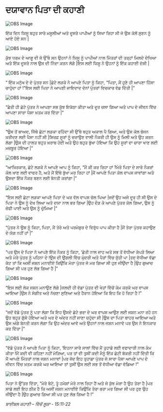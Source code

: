 # ਦਯਾਵਾਨ ਪਿਤਾ ਦੀ ਕਹਾਣੀ

![OBS Image](https://cdn.door43.org/obs/jpg/360px/obs-en-35-01.jpg)

ਇੱਕ  ਦਿਨ ਯਿਸੂ ਬਹੁਤ ਸਾਰੇ ਮਸੂਲੀਆਂ ਅਤੇ ਦੂਸਰੇ ਪਾਪੀਆਂ ਨੂੰ ਸਿਖਾ ਰਿਹਾ ਸੀ ਜੋ ਉਸ ਕੋਲੋਂ ਸੁਣਨ ਨੂੰ ਆਏ ਹੋਏ ਸਨ |

![OBS Image](https://cdn.door43.org/obs/jpg/360px/obs-en-35-02.jpg)

ਕੁੱਝ ਧਰਮ ਦੇ ਆਗੂ ਵੀ ਜੋ ਉੱਥੇ ਸਨ ਉਹਨਾਂ ਨੇ ਯਿਸੂ ਨੂੰ ਪਾਪੀਆਂ ਨਾਲ ਮਿੱਤਰਾਂ ਦੀ ਤਰ੍ਹਾਂ ਮਿਲਦੇ ਦੇਖਿਆ ਅਤੇ ਇੱਕ ਦੂਸਰੇ ਨਾਲ ਉਸ ਦੀ ਨਿੰਦਾ ਕਰਨ ਲੱਗੇ |ਇਸ ਲਈ ਯਿਸੂ ਨੇ ਉਹਨਾਂ ਨੂੰ ਇੱਕ  ਕਹਾਣੀ ਦੱਸੀ |

![OBS Image](https://cdn.door43.org/obs/jpg/360px/obs-en-35-03.jpg)

“ ਇੱਕ  ਮਨੁੱਖ  ਦੇ  ਦੋ ਪੁੱਤਰ ਸਨ |ਛੋਟੇ ਲੜਕੇ ਨੇ ਆਪਣੇ ਪਿਤਾ ਨੂੰ ਕਿਹਾ, “ਪਿਤਾ, ਮੈਂ ਹੁਣੇ ਹੀ ਆਪਣਾ ਹਿੱਸਾ ਚਾਹੁੰਦਾ ਹਾਂ !”ਇਸ ਲਈ ਪਿਤਾ ਨੇ ਆਪਣੀ ਜਾਇਦਾਦ ਦੋਨਾਂ ਪੁੱਤਰਾਂ  ਵਿਚਕਾਰ ਵੰਡ ਦਿੱਤੀ |”

![OBS Image](https://cdn.door43.org/obs/jpg/360px/obs-en-35-04.jpg)

“ਛੇਤੀ ਹੀ ਛੋਟੇ ਪੁੱਤਰ ਨੇ ਆਪਣਾ ਸਭ  ਕੁੱਝ ਇਕੱਠਾ ਕੀਤਾ ਅਤੇ ਦੂਰ ਚਲਾ ਗਿਆ ਅਤੇ ਪਾਪ ਦੇ ਜੀਵਨ ਵਿੱਚ  ਆਪਣਾ ਸਾਰਾ ਪੈਸਾ ਖ਼ਤਮ ਕਰ ਦਿੱਤਾ |”

![OBS Image](https://cdn.door43.org/obs/jpg/360px/obs-en-35-05.jpg)

“ਉਸ ਤੋਂ ਬਾਅਦ, ਜਿੱਥੇ ਛੋਟਾ ਲੜਕਾ ਰਹਿੰਦਾ ਸੀ ਉੱਥੇ ਬਹੁਤ ਅਕਾਲ ਪੈ ਗਿਆ, ਅਤੇ ਉਸ ਕੋਲ ਭੋਜਨ ਖ਼ਰੀਦਣ ਲਈ ਪੈਸਾ ਨਹੀਂ ਸੀ |ਸਿਰਫ਼ ਸੂਰਾਂ ਨੂੰ ਚਰਾਉਣ ਵਾਲੀ ਨੌਕਰੀ ਹੀ ਉਸ ਨੂੰ ਮਿਲੀ ਅਤੇ ਉਹ ਕਰਨ ਲੱਗਾ |ਉਸ ਦੀ ਹਾਲਤ ਬਹੁਤ ਖ਼ਰਾਬ ਹੋਈ ਅਤੇ ਉਹ ਬਹੁਤ ਭੁੱਖਾ ਹੋਇਆ ਕਿ ਉਹ ਸੂਰਾਂ ਦਾ ਚਾਰਾ ਖਾਣ ਲਈ ਮਜ਼ਬੂਰ ਹੋਇਆ |”

![OBS Image](https://cdn.door43.org/obs/jpg/360px/obs-en-35-06.jpg)

“ਆਖ਼ਿਰਕਾਰ, ਛੋਟੇ ਲੜਕੇ ਨੇ ਆਪਣੇ ਆਪ ਨੂੰ ਕਿਹਾ, “ਮੈਂ ਕੀ ਕਰ ਰਿਹਾ ਹਾਂ ?ਮੇਰੇ ਪਿਤਾ ਦੇ ਸਾਰੇ ਨੌਕਰਾਂ ਕੋਲ ਖਾਣ ਲਈ ਵਾਫਰ ਹੈ, ਅਤੇ ਮੈਂ ਇੱਥੇ  ਭੁੱਖਾ ਮਰ ਰਿਹਾ ਹਾਂ |ਮੈਂ ਆਪਣੇ ਪਿਤਾ ਕੋਲ ਵਾਪਸ ਜਾਵਾਂਗਾ ਅਤੇ ਉਸਦਾ ਇੱਕ  ਨੌਕਰ ਬਣਨ ਲਈ ਬੇਨਤੀ ਕਰਾਂਗਾ |”

![OBS Image](https://cdn.door43.org/obs/jpg/360px/obs-en-35-07.jpg)

“ਇਸ ਲਈ ਛੋਟਾ ਲੜਕਾ ਆਪਣੇ ਪਿਤਾ ਦੇ ਘਰ ਵੱਲ ਵਾਪਸ ਚੱਲ ਪਿਆ |ਜਦੋਂ ਉਹ ਅਜੇ ਦੂਰ ਹੀ ਸੀ ਉਸ ਦੇ ਪਿਤਾ ਨੇ ਉਸ ਨੂੰ ਦੇਖ ਲਿਆ ਅਤੇ ਦਯਾ ਨਾਲ ਭਰ ਗਿਆ |ਉਹ ਦੌੜ ਕੇ ਆਪਣੇ ਪੁੱਤਰ ਕੋਲ ਗਿਆ, ਉਸ ਨੂੰ ਜ਼ੱਫੀ ਪਾਈ ਅਤੇ ਉਸ ਨੂੰ ਚੁੰਮਿਆ |”

![OBS Image](https://cdn.door43.org/obs/jpg/360px/obs-en-35-08.jpg)

“ਪੁੱਤਰ ਨੇ ਉਸ ਨੂੰ ਕਿਹਾ, ਪਿਤਾ, ਮੈਂ ਤੇਰੇ ਅਤੇ ਪਰਮੇਸ਼ੁਰ  ਦੇ ਵਿਰੁੱਧ  ਪਾਪ ਕੀਤਾ ਹੈ |ਮੈਂ ਤੇਰਾ ਪੁੱਤਰ ਕਹਾਉਣ ਦੇ ਯੋਗ ਨਹੀਂ ਹਾਂ |”

![OBS Image](https://cdn.door43.org/obs/jpg/360px/obs-en-35-09.jpg)

“ਪਰ ਉਸ ਦੇ ਪਿਤਾ ਨੇ ਆਪਣੇ ਇੱਕ  ਨੌਕਰ ਨੂੰ ਕਿਹਾ, ‘ਛੇਤੀ ਨਾਲ ਜਾਹ ਅਤੇ ਸਭ  ਤੋਂ ਵੱਧੀਆ ਕੱਪੜੇ  ਲਿਆ ਅਤੇ ਮੇਰੇ ਪੁੱਤਰ ਨੂੰ ਪਹਿਨਾ ਦੇ !ਉਸ ਦੀ ਉਂਗਲੀ ਵਿੱਚ ਮੁੰਦਰੀ ਅਤੇ ਪੈਰਾਂ ਵਿੱਚ ਜੁੱਤੀ ਪਾ |ਤਦ  ਵੱਧੀਆ ਵੱਛਾ ਕੱਟ ਤਾਂ ਕਿ ਅਸੀਂ ਜਸ਼ਨ ਮਨਾਈਏ ਕਿਉਂਕਿ ਮੇਰਾ ਪੁੱਤਰ ਜੋ ਮਰ ਗਿਆ ਸੀ ਹੁਣ ਜੀਉਂਦਾ  ਹੈ |ਉਹ ਗੁਆਚ ਗਿਆ ਸੀ ਪਰ ਹੁਣ ਲੱਭ ਗਿਆ ਹੈ |”

![OBS Image](https://cdn.door43.org/obs/jpg/360px/obs-en-35-10.jpg)

“ਇਸ ਲਈ ਲੋਕ ਜਸ਼ਨ ਮਨਾਉਣ ਲੱਗੇ |ਜਲਦੀ ਹੀ ਵੱਡਾ ਪੁੱਤਰ ਵੀ ਖੇਤਾਂ ਵਿੱਚੋਂ  ਕੰਮ ਕਰਕੇ ਘਰ ਵਾਪਸ ਆਇਆ |ਉਸ ਨੇ ਸੰਗੀਤ ਅਤੇ ਨੱਚਣਾ ਸੁਣਿਆ ਅਤੇ ਹੈਰਾਨ ਹੋਇਆ ਕਿ ਇਹ ਕਿ ਹੋ ਰਿਹਾ ਹੈ !”

![OBS Image](https://cdn.door43.org/obs/jpg/360px/obs-en-35-11.jpg)

“ਜਦੋਂ ਵੱਡੇ ਪੁੱਤਰ ਨੂੰ ਪਤਾ ਲੱਗਾ ਕਿ ਇਹ ਉਸਦੇ ਛੋਟੇ ਭਰਾ ਦੇ ਘਰ ਵਾਪਸ ਆਉਣ ਲਈ ਜਸ਼ਨ ਮਨਾ ਰਹੇ ਹਨ ਉਹ ਬਹੁਤ ਗੁੱਸੇ ਹੋਇਆ ਅਤੇ ਘਰ ਦੇ ਅੰਦਰ ਨਹੀਂ ਜਾਣਾ ਚਹੁੰਦਾ ਸੀ |ਉਸ ਦਾ ਪਿਤਾ ਬਾਹਰ ਆਇਆ ਅਤੇ ਉਸ ਅੱਗੇ ਬੇਨਤੀ ਕਰਨ ਲੱਗਾ ਕਿ ਉਹ ਅੰਦਰ ਆਵੇ ਅਤੇ ਉਹਨਾਂ ਨਾਲ ਜਸ਼ਨ ਮਨਾਵੇ ਪਰ ਉਸ ਨੇ ਇਨਕਾਰ ਕਰ ਦਿੱਤਾ |”

![OBS Image](https://cdn.door43.org/obs/jpg/360px/obs-en-35-12.jpg)

“ਵੱਡੇ ਪੁੱਤਰ ਨੇ ਆਪਣੇ ਪਿਤਾ ਨੂੰ ਕਿਹਾ, ‘ਇਹਨਾ ਸਾਰੇ ਸਾਲਾਂ ਵਿੱਚ  ਮੈਂ ਤੁਹਾਡੇ ਲਈ ਵਫਾਦਾਰੀ ਨਾਲ ਕੰਮ ਕੀਤਾ !ਮੈਂ ਕਦੀ ਵੀ ਕਹਿਣਾ ਨਹੀਂ ਮੋੜਿਆ, ਪਰ ਤਾਂ ਵੀ ਤੁਸੀਂ ਕਦੀ ਮੈਨੂੰ ਇੱਕ  ਛੋਟੀ ਬੱਕਰੀ ਨਹੀਂ ਦਿੱਤੀ ਕਿ ਮੈਂ ਆਪਣੇ ਮਿੱਤਰਾਂ ਨਾਲ ਜਸ਼ਨ ਮਨਾਵਾਂ  |ਪਰ ਜੱਦ ਇਹ ਤੁਹਾਡਾ ਪੁੱਤਰ ਜੋ ਸਾਰਾ ਪੈਸਾ ਆਪਣੇ ਪਾਪ ਦੇ ਜੀਵਨ ਵਿੱਚ  ਖ਼ਤਮ ਕਰਕੇ ਘਰ ਆਇਆ ਤਾਂ ਤੁਸੀਂ ਉਸ ਲਈ ਸਭ ਤੋਂ ਵੱਧੀਆ ਵੱਛਾ ਵੱਡਿਆ !”

![OBS Image](https://cdn.door43.org/obs/jpg/360px/obs-en-35-13.jpg)

ਪਿਤਾ ਨੇ ਉੱਤਰ ਦਿੱਤਾ, “ਮੇਰੇ ਬੇਟੇ, ਤੂੰ ਹਮੇਸ਼ਾਂ ਮੇਰੇ ਨਾਲ ਰਿਹਾ ਹੈਂ ਅਤੇ ਜੋ ਕੁੱਝ ਮੇਰਾ ਹੈ ਉਹ ਤੇਰਾ ਹੈ |ਪਰ ਸਾਡੇ ਲਈ ਇਹ ਠੀਕ ਹੈ ਕਿ ਅਸੀਂ ਜਸ਼ਨ ਮਨਾਈਏ ਕਿਉਂਕਿ ਤੇਰਾ ਭਰਾ ਮਰ ਗਿਆ ਸੀ ਪਰ ਹੁਣ ਉਹ ਜੀਉਂਦਾ  ਹੈ |ਉਹ ਗੁਆਚ ਗਿਆ ਸੀ ਪਰ ਹੁਣ ਲੱਭ ਗਿਆ ਹੈ !”

_ਬਾਈਬਲ ਕਹਾਣੀ – ਵਿੱਚੋਂ ਲੂਕਾ  - 15:11-22_